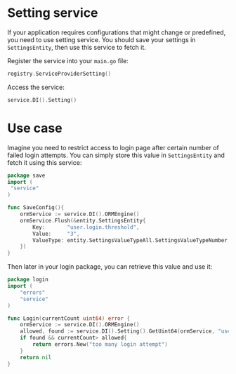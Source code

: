 # Setting service
If your application requires configurations that might change or predefined, you need to use setting service. You should save your settings in `SettingsEntity`, then use this service to fetch it.


Register the service into your `main.go` file:
```go 
registry.ServiceProviderSetting()
```

Access the service:
```go
service.DI().Setting()
```

# Use case

Imagine you need to restrict access to login page after certain number of failed login attempts. You can simply store this value in `SettingsEntity` and fetch it using this service:
```go
package save 
import (
 "service"
)

func SaveConfig(){
    ormService := service.DI().ORMEngine()
	ormService.Flush(&entity.SettingsEntity{
		Key:       "user.login.threshold",
		Value:     "3",
		ValueType: entity.SettingsValueTypeAll.SettingsValueTypeNumber,
	})
}
```

Then later in your login package, you can retrieve this value and use it:

```go
package login
import (
    "errors"
    "service"
)

func Login(currentCount uint64) error {
    ormService := service.DI().ORMEngine()
    allowed, found := service.DI().Setting().GetUint64(ormService, "user.login.threshold")
    if found && currentCount> allowed{
        return errors.New("too many login attempt")
    }  
    return nil  
}
```